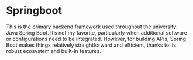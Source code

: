 # Springboot
This is the primary backend framework used throughout the university: Java Spring Boot. It’s not my favorite, particularly when additional software or configurations need to be integrated. However, for building APIs, Spring Boot makes things relatively straightforward and efficient, thanks to its robust ecosystem and built-in features.
